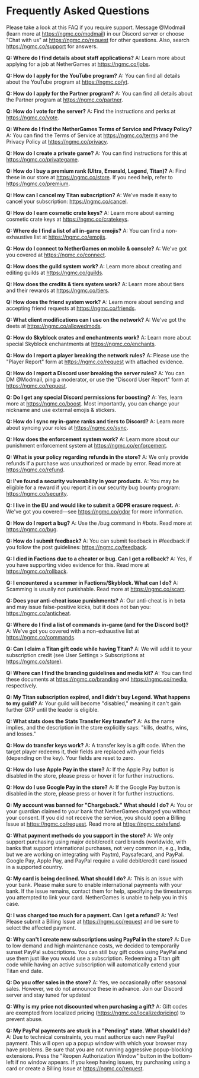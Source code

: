 # Frequently Asked Questions

Please take a look at this FAQ if you require support. Message @Modmail (learn more at https://ngmc.co/modmail) in our Discord server or choose "Chat with us" at https://ngmc.co/request for other questions. Also, search https://ngmc.co/support for answers.

**Q: Where do I find details about staff applications?**
A: Learn more about applying for a job at NetherGames at https://ngmc.co/jobs.

**Q: How do I apply for the YouTube program?**
A: You can find all details about the YouTube program at https://ngmc.co/yt.

**Q: How do I apply for the Partner program?**
A: You can find all details about the Partner program at https://ngmc.co/partner.

**Q: How do I vote for the server?**
A: Find the instructions and perks at https://ngmc.co/vote.

**Q: Where do I find the NetherGames Terms of Service and Privacy Policy?**
A: You can find the Terms of Service at https://ngmc.co/terms and the Privacy Policy at https://ngmc.co/privacy.

**Q: How do I create a private game?**
A: You can find instructions for this at https://ngmc.co/privategame.

**Q: How do I buy a premium rank (Ultra, Emerald, Legend, Titan)?**
A: Find these in our store at https://ngmc.co/store. If you need help, refer to https://ngmc.co/premium.

**Q: How can I cancel my Titan subscription?**
A: We've made it easy to cancel your subscription: https://ngmc.co/cancel.

**Q: How do I earn cosmetic crate keys?**
A: Learn more about earning cosmetic crate keys at https://ngmc.co/cratekeys.

**Q: Where do I find a list of all in-game emojis?**
A: You can find a non-exhaustive list at https://ngmc.co/emojis.

**Q: How do I connect to NetherGames on mobile & console?**
A: We've got you covered at https://ngmc.co/connect.

**Q: How does the guild system work?**
A: Learn more about creating and editing guilds at https://ngmc.co/guilds.

**Q: How does the credits & tiers system work?**
A: Learn more about tiers and their rewards at https://ngmc.co/tiers.

**Q: How does the friend system work?**
A: Learn more about sending and accepting friend requests at https://ngmc.co/friends.

**Q: What client modifications can I use on the network?**
A: We've got the deets at https://ngmc.co/allowedmods.

**Q: How do Skyblock crates and enchantments work?**
A: Learn more about special Skyblock enchantments at https://ngmc.co/enchants.

**Q: How do I report a player breaking the network rules?**
A: Please use the "Player Report" form at https://ngmc.co/request with attached evidence.

**Q: How do I report a Discord user breaking the server rules?**
A: You can DM @Modmail, ping a moderator, or use the "Discord User Report" form at https://ngmc.co/request.

**Q: Do I get any special Discord permissions for boosting?**
A: Yes, learn more at https://ngmc.co/boost. Most importantly, you can change your nickname and use external emojis & stickers.

**Q: How do I sync my in-game ranks and tiers to Discord?**
A: Learn more about syncing your roles at https://ngmc.co/sync.

**Q: How does the enforcement system work?**
A: Learn more about our punishment enforcement system at https://ngmc.co/enforcement.

**Q: What is your policy regarding refunds in the store?**
A: We only provide refunds if a purchase was unauthorized or made by error. Read more at https://ngmc.co/refund.

**Q: I've found a security vulnerability in your products.**
A: You may be eligible for a reward if you report it in our security bug bounty program: https://ngmc.co/security.

**Q: I live in the EU and would like to submit a GDPR erasure request.**
A: We've got you covered—see https://ngmc.co/gdpr for more information.

**Q: How do I report a bug?**
A: Use the /bug command in #bots. Read more at https://ngmc.co/bug.

**Q: How do I submit feedback?**
A: You can submit feedback in #feedback if you follow the post guidelines: https://ngmc.co/feedback.

**Q: I died in Factions due to a cheater or bug. Can I get a rollback?**
A: Yes, if you have supporting video evidence for this. Read more at https://ngmc.co/rollback.

**Q: I encountered a scammer in Factions/Skyblock. What can I do?**
A: Scamming is usually not punishable. Read more at https://ngmc.co/scam.

**Q: Does your anti-cheat issue punishments?**
A: Our anti-cheat is in beta and may issue false-positive kicks, but it does not ban you: https://ngmc.co/anticheat.

**Q: Where do I find a list of commands in-game (and for the Discord bot)?**
A: We've got you covered with a non-exhaustive list at https://ngmc.co/commands.

**Q: Can I claim a Titan gift code while having Titan?**
A: We will add it to your subscription credit (see User Settings > Subscriptions at https://ngmc.co/store).

**Q: Where can I find the branding guidelines and media kit?**
A: You can find these documents at https://ngmc.co/branding and https://ngmc.co/media, respectively.

**Q: My Titan subscription expired, and I didn't buy Legend. What happens to my guild?**
A: Your guild will become "disabled," meaning it can't gain further GXP until the leader is eligible.

**Q: What stats does the Stats Transfer Key transfer?**
A: As the name implies, and the description in the store explicitly says: "kills, deaths, wins, and losses."

**Q: How do transfer keys work?**
A: A transfer key is a gift code. When the target player redeems it, their fields are replaced with your fields (depending on the key). Your fields are reset to zero.

**Q: How do I use Apple Pay in the store?**
A: If the Apple Pay button is disabled in the store, please press or hover it for further instructions.

**Q: How do I use Google Pay in the store?**
A: If the Google Pay button is disabled in the store, please press or hover it for further instructions.

**Q: My account was banned for "Chargeback." What should I do?**
A: You or your guardian claimed to your bank that NetherGames charged you without your consent. If you did not receive the service, you should open a Billing Issue at https://ngmc.co/request. Read more at https://ngmc.co/refund.

**Q: What payment methods do you support in the store?**
A: We only support purchasing using major debit/credit card brands (worldwide, with banks that support international purchases, not very common in, e.g., India, but we are working on integrating with Paytm), Paysafecard, and PayPal. Google Pay, Apple Pay, and PayPal require a valid debit/credit card issued in a supported country.

**Q: My card is being declined. What should I do?**
A: This is an issue with your bank. Please make sure to enable international payments with your bank. If the issue remains, contact them for help, specifying the timestamps you attempted to link your card. NetherGames is unable to help you in this case.

**Q: I was charged too much for a payment. Can I get a refund?**
A: Yes! Please submit a Billing Issue at https://ngmc.co/request and be sure to select the affected payment.

**Q: Why can't I create new subscriptions using PayPal in the store?**
A: Due to low demand and high maintenance costs, we decided to temporarily sunset PayPal subscriptions. You can still buy gift codes using PayPal and use them just like you would use a subscription. Redeeming a Titan gift code while having an active subscription will automatically extend your Titan end date.

**Q: Do you offer sales in the store?**
A: Yes, we occasionally offer seasonal sales. However, we do not announce these in advance. Join our Discord server and stay tuned for updates!

**Q: Why is my price not discounted when purchasing a gift?**
A: Gift codes are exempted from localized pricing (https://ngmc.co/localizedpricing) to prevent abuse.

**Q: My PayPal payments are stuck in a "Pending" state. What should I do?**
A: Due to technical constraints, you must authorize each new PayPal payment. This will open up a popup window with which your browser may have problems. Be sure that you are not running aggressive popup-blocking extensions. Press the "Reopen Authorization Window" button in the bottom-left if no window appears. If you keep having issues, try purchasing using a card or create a Billing Issue at https://ngmc.co/request.
